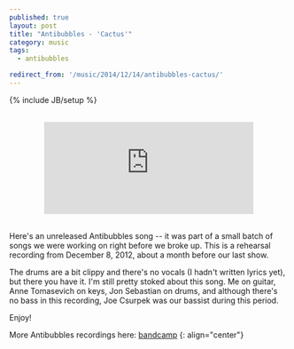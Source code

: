 ```yaml
---
published: true
layout: post
title: "Antibubbles - 'Cactus'"
category: music
tags:
  - antibubbles

redirect_from: '/music/2014/12/14/antibubbles-cactus/'
---
```


{% include JB/setup %}

<br>
<center>
<iframe width="75%" height="166" scrolling="no" frameborder="no" src="https://w.soundcloud.com/player/?url=https%3A//api.soundcloud.com/tracks/181549332&amp;color=ff5500&amp;auto_play=false&amp;hide_related=false&amp;show_comments=true&amp;show_user=true&amp;show_reposts=false"></iframe>
</center>
<br>

Here's an unreleased Antibubbles song -- it was part of a small batch of songs we were working on right before we broke up. This is a rehearsal recording from December 8, 2012, about a month before our last show.

The drums are a bit clippy and there's no vocals (I hadn't written lyrics yet), but there you have it. I'm still pretty stoked about this song. Me on guitar, Anne Tomasevich on keys, Jon Sebastian on drums, and although there's no bass in this recording, Joe Csurpek was our bassist during this period.

Enjoy!

More Antibubbles recordings here:
[bandcamp](http://antibubbles.bandcamp.com)
{: align="center"}
